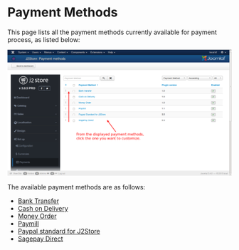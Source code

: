 # Payment Methods

This page lists all the payment methods currently available for payment process, as listed below:

![](Payment_Methods.png)

The available payment methods are as follows:

* [Bank Transfer](http://j2store.gitbooks.io/user-guide/content/bank_transfer.html)
* [Cash on Delivery](http://j2store.gitbooks.io/user-guide/content/cash_on_delivery.html)
* [Money Order](http://j2store.gitbooks.io/user-guide/content/money_order.html)
* [Paymill](http://j2store.gitbooks.io/user-guide/content/paymill.html)
* [Paypal standard for J2Store](http://j2store.gitbooks.io/user-guide/content/paypal.html)
* [Sagepay Direct](http://j2store.gitbooks.io/user-guide/content/sagepay_direct.html)